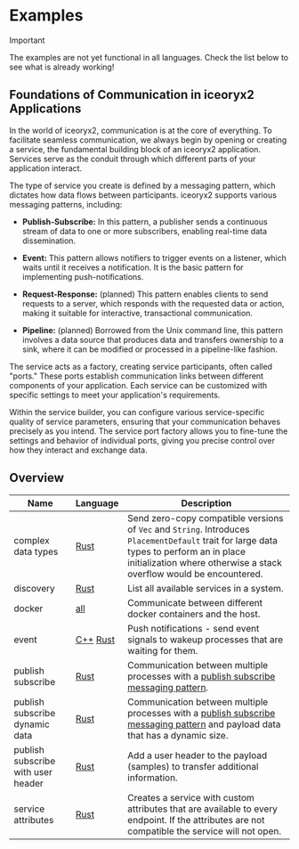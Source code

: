 # Examples

> [!IMPORTANT]
> The examples are not yet functional in all languages. Check the list below to see what is already working!

## Foundations of Communication in iceoryx2 Applications

In the world of iceoryx2, communication is at the core of everything. To
facilitate seamless communication, we always begin by opening or creating a
service, the fundamental building block of an iceoryx2 application. Services
serve as the conduit through which different parts of your application
interact.

The type of service you create is defined by a messaging pattern, which
dictates how data flows between participants. iceoryx2 supports various
messaging patterns, including:

* **Publish-Subscribe:** In this pattern, a publisher sends a continuous stream
    of data to one or more subscribers, enabling real-time data dissemination.

* **Event:** This pattern allows notifiers to trigger events on a listener, which
    waits until it receives a notification. It is the basic pattern for implementing
    push-notifications.

* **Request-Response:** (planned) This pattern enables clients to send requests
    to a server, which responds with the requested data or action,
    making it suitable for interactive, transactional communication.

* **Pipeline:** (planned) Borrowed from the Unix command line, this pattern
    involves a data source that produces data and transfers ownership to a
    sink, where it can be modified or processed in a pipeline-like fashion.

The service acts as a factory, creating service participants, often called
"ports." These ports establish communication links between
different components of your application. Each service can be customized with
specific settings to meet your application's requirements.

Within the service builder, you can configure various service-specific
quality of service parameters, ensuring that your communication behaves
precisely as you intend. The service port factory allows you to fine-tune the
settings and behavior of individual ports, giving you precise control over how
they interact and exchange data.

## Overview

| Name                                 | Language | Description |
|--------------------------------------|----------|-------------|
| complex data types                   | [Rust](rust/complex_data_types) | Send zero-copy compatible versions of `Vec` and `String`. Introduces `PlacementDefault` trait for large data types to perform an in place initialization where otherwise a stack overflow would be encountered.|
| discovery                            | [Rust](rust/discovery) | List all available services in a system. |
| docker                               | [all](rust/docker) | Communicate between different docker containers and the host. |
| event                                | [C++](cxx/event) [Rust](rust/event) | Push notifications - send event signals to wakeup processes that are waiting for them.|
| publish subscribe                    | [Rust](rust/publish_subscribe) | Communication between multiple processes with a [publish subscribe messaging pattern](https://en.wikipedia.org/wiki/Publish–subscribe_pattern). |
| publish subscribe dynamic data       | [Rust](rust/publish_subscribe_dynamic_data) | Communication between multiple processes with a [publish subscribe messaging pattern](https://en.wikipedia.org/wiki/Publish–subscribe_pattern) and payload data that has a dynamic size. |
| publish subscribe with user header   | [Rust](rust/publish_subscribe_with_user_header) | Add a user header to the payload (samples) to transfer additional information. |
| service attributes                   | [Rust](rust/service_attributes) | Creates a service with custom attributes that are available to every endpoint. If the attributes are not compatible the service will not open. |
